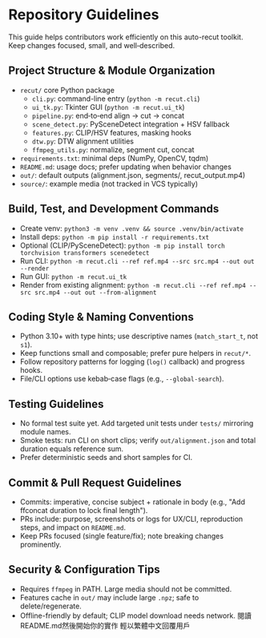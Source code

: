 # Repository Guidelines

This guide helps contributors work efficiently on this auto-recut toolkit. Keep changes focused, small, and well‑described.

## Project Structure & Module Organization
- `recut/` core Python package
  - `cli.py`: command-line entry (`python -m recut.cli`)
  - `ui_tk.py`: Tkinter GUI (`python -m recut.ui_tk`)
  - `pipeline.py`: end‑to‑end align → cut → concat
  - `scene_detect.py`: PySceneDetect integration + HSV fallback
  - `features.py`: CLIP/HSV features, masking hooks
  - `dtw.py`: DTW alignment utilities
  - `ffmpeg_utils.py`: normalize, segment cut, concat
- `requirements.txt`: minimal deps (NumPy, OpenCV, tqdm)
- `README.md`: usage docs; prefer updating when behavior changes
- `out/`: default outputs (alignment.json, segments/, recut_output.mp4)
- `source/`: example media (not tracked in VCS typically)

## Build, Test, and Development Commands
- Create venv: `python3 -m venv .venv && source .venv/bin/activate`
- Install deps: `python -m pip install -r requirements.txt`
- Optional (CLIP/PySceneDetect): `python -m pip install torch torchvision transformers scenedetect`
- Run CLI: `python -m recut.cli --ref ref.mp4 --src src.mp4 --out out --render`
- Run GUI: `python -m recut.ui_tk`
- Render from existing alignment: `python -m recut.cli --ref ref.mp4 --src src.mp4 --out out --from-alignment`

## Coding Style & Naming Conventions
- Python 3.10+ with type hints; use descriptive names (`match_start_t`, not `s1`).
- Keep functions small and composable; prefer pure helpers in `recut/*`.
- Follow repository patterns for logging (`log()` callback) and progress hooks.
- File/CLI options use kebab‑case flags (e.g., `--global-search`).

## Testing Guidelines
- No formal test suite yet. Add targeted unit tests under `tests/` mirroring module names.
- Smoke tests: run CLI on short clips; verify `out/alignment.json` and total duration equals reference sum.
- Prefer deterministic seeds and short samples for CI.

## Commit & Pull Request Guidelines
- Commits: imperative, concise subject + rationale in body (e.g., "Add ffconcat duration to lock final length").
- PRs include: purpose, screenshots or logs for UX/CLI, reproduction steps, and impact on `README.md`.
- Keep PRs focused (single feature/fix); note breaking changes prominently.

## Security & Configuration Tips
- Requires `ffmpeg` in PATH. Large media should not be committed.
- Features cache in `out/` may include large `.npz`; safe to delete/regenerate.
- Offline-friendly by default; CLIP model download needs network.
閱讀README.md然後開始你的實作 輕以繁體中文回覆用戶
